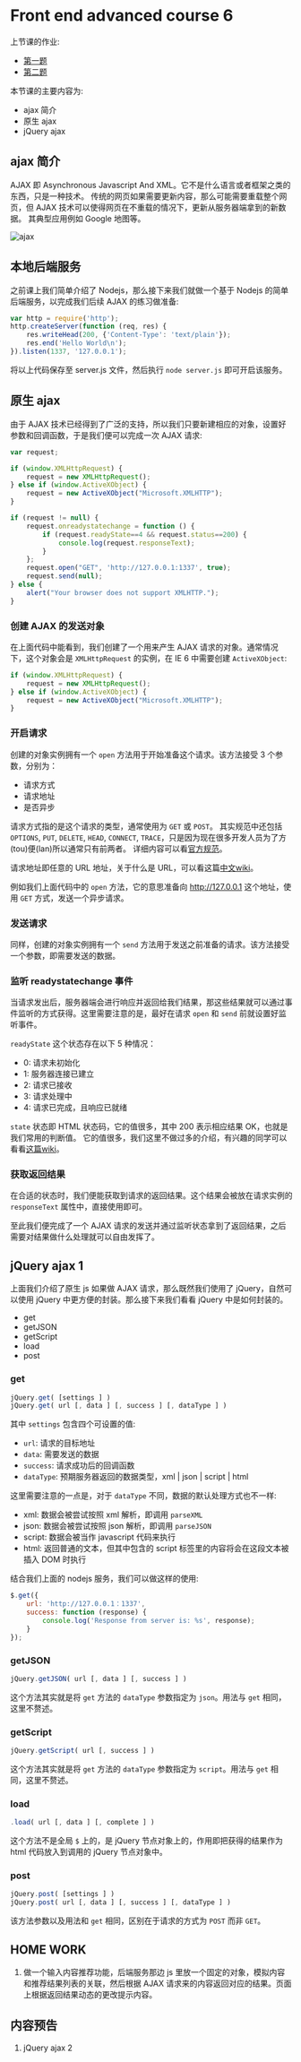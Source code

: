 # Front end advanced course 6

上节课的作业:

- [第一题](http://poppinlp.github.io/front-end-appetizers/homework/jquery5/1.html)
- [第二题](http://poppinlp.github.io/front-end-appetizers/homework/jquery5/2.html)

本节课的主要内容为:

- ajax 简介
- 原生 ajax
- jQuery ajax

## ajax 简介

AJAX 即 Asynchronous Javascript And XML。它不是什么语言或者框架之类的东西，只是一种技术。
传统的网页如果需要更新内容，那么可能需要重载整个网页，但 AJAX 技术可以使得网页在不重载的情况下，更新从服务器端拿到的新数据。
其典型应用例如 Google 地图等。

![ajax](http://ce.sysu.edu.cn/hope2011/UploadFiles/Education_UploadFiles_5303/201008/2010081001565386.jpg)

## 本地后端服务

之前课上我们简单介绍了 Nodejs，那么接下来我们就做一个基于 Nodejs 的简单后端服务，以完成我们后续 AJAX 的练习做准备:

```js
var http = require('http');
http.createServer(function (req, res) {
    res.writeHead(200, {'Content-Type': 'text/plain'});
    res.end('Hello World\n');
}).listen(1337, '127.0.0.1');
```

将以上代码保存至 server.js 文件，然后执行 `node server.js` 即可开启该服务。

## 原生 ajax

由于 AJAX 技术已经得到了广泛的支持，所以我们只要新建相应的对象，设置好参数和回调函数，于是我们便可以完成一次 AJAX 请求:

```js
var request;

if (window.XMLHttpRequest) {
    request = new XMLHttpRequest();
} else if (window.ActiveXObject) {
    request = new ActiveXObject("Microsoft.XMLHTTP");
}

if (request != null) {
    request.onreadystatechange = function () {
        if (request.readyState==4 && request.status==200) {
            console.log(request.responseText);
        }
    };
    request.open("GET", 'http://127.0.0.1:1337', true);
    request.send(null);
} else {
    alert("Your browser does not support XMLHTTP.");
}
```

### 创建 AJAX 的发送对象

在上面代码中能看到，我们创建了一个用来产生 AJAX 请求的对象。通常情况下，这个对象会是 `XMLHttpRequest` 的实例，在 IE 6 中需要创建 `ActiveXObject`:

```js
if (window.XMLHttpRequest) {
    request = new XMLHttpRequest();
} else if (window.ActiveXObject) {
    request = new ActiveXObject("Microsoft.XMLHTTP");
}
```

### 开启请求

创建的对象实例拥有一个 `open` 方法用于开始准备这个请求。该方法接受 3 个参数，分别为：

- 请求方式
- 请求地址
- 是否异步

请求方式指的是这个请求的类型，通常使用为 `GET` 或 `POST`。
其实规范中还包括 `OPTIONS`, `PUT`, `DELETE`, `HEAD`, `CONNECT`, `TRACE`，只是因为现在很多开发人员为了方(tou)便(lan)所以通常只有前两者。
详细内容可以看[官方规范](http://www.w3.org/Protocols/rfc2616/rfc2616-sec9.html)。

请求地址即任意的 URL 地址，关于什么是 URL，可以看这篇[中文wiki](http://baike.baidu.com/view/1496.htm)。

例如我们上面代码中的 `open` 方法，它的意思准备向 http://127.0.0.1 这个地址，使用 `GET` 方式，发送一个异步请求。

### 发送请求

同样，创建的对象实例拥有一个 `send` 方法用于发送之前准备的请求。该方法接受一个参数，即需要发送的数据。

### 监听 readystatechange 事件

当请求发出后，服务器端会进行响应并返回给我们结果，那这些结果就可以通过事件监听的方式获得。这里需要注意的是，最好在请求 `open` 和 `send` 前就设置好监听事件。

`readyState` 这个状态存在以下 5 种情况：

- 0: 请求未初始化
- 1: 服务器连接已建立
- 2: 请求已接收
- 3: 请求处理中
- 4: 请求已完成，且响应已就绪

`state` 状态即 HTML 状态码，它的值很多，其中 200 表示相应结果 OK，也就是我们常用的判断值。
它的值很多，我们这里不做过多的介绍，有兴趣的同学可以看看[这篇wiki](http://baike.baidu.com/link?url=Z9ah_T97cUHrSW4OKiPMMvrVbFGST2u0kjKo0NqJXmxYlvL3rgzckQBIpmz7KombmmB3KGVNdpIeit0nsL-cGK)。

### 获取返回结果

在合适的状态时，我们便能获取到请求的返回结果。这个结果会被放在请求实例的 `responseText` 属性中，直接使用即可。

至此我们便完成了一个 AJAX 请求的发送并通过监听状态拿到了返回结果，之后需要对结果做什么处理就可以自由发挥了。

## jQuery ajax 1

上面我们介绍了原生 js 如果做 AJAX 请求，那么既然我们使用了 jQuery，自然可以使用 jQuery 中更方便的封装。那么接下来我们看看 jQuery 中是如何封装的。

- get
- getJSON
- getScript
- load
- post

### get

```js
jQuery.get( [settings ] )
jQuery.get( url [, data ] [, success ] [, dataType ] )
```

其中 `settings` 包含四个可设置的值:

- `url`: 请求的目标地址
- `data`: 需要发送的数据
- `success`: 请求成功后的回调函数
- `dataType`: 预期服务器返回的数据类型，xml | json | script | html

这里需要注意的一点是，对于 `dataType` 不同，数据的默认处理方式也不一样:

- xml: 数据会被尝试按照 xml 解析，即调用 `parseXML`
- json: 数据会被尝试按照 json 解析，即调用 `parseJSON`
- script: 数据会被当作 javascript 代码来执行
- html: 返回普通的文本，但其中包含的 script 标签里的内容将会在这段文本被插入 DOM 时执行

结合我们上面的 nodejs 服务，我们可以做这样的使用:

```js
$.get({
    url: 'http://127.0.0.1：1337',
    success: function (response) {
        console.log('Response from server is: %s', response);
    }
});
```

### getJSON

```js
jQuery.getJSON( url [, data ] [, success ] )
```

这个方法其实就是将 `get` 方法的 `dataType` 参数指定为 `json`。用法与 `get` 相同，这里不赘述。

### getScript

```js
jQuery.getScript( url [, success ] )
```

这个方法其实就是将 `get` 方法的 `dataType` 参数指定为 `script`。用法与 `get` 相同，这里不赘述。

### load

```js
.load( url [, data ] [, complete ] )
```

这个方法不是全局 `$` 上的，是 jQuery 节点对象上的，作用即把获得的结果作为 html 代码放入到调用的 jQuery 节点对象中。

### post

```js
jQuery.post( [settings ] )
jQuery.post( url [, data ] [, success ] [, dataType ] )
```

该方法参数以及用法和 `get` 相同，区别在于请求的方式为 `POST` 而非 `GET`。

## HOME WORK

1. 做一个输入内容推荐功能，后端服务那边 js 里放一个固定的对象，模拟内容和推荐结果列表的关联，然后根据 AJAX 请求来的内容返回对应的结果。页面上根据返回结果动态的更改提示内容。

## 内容预告

1. jQuery ajax 2
